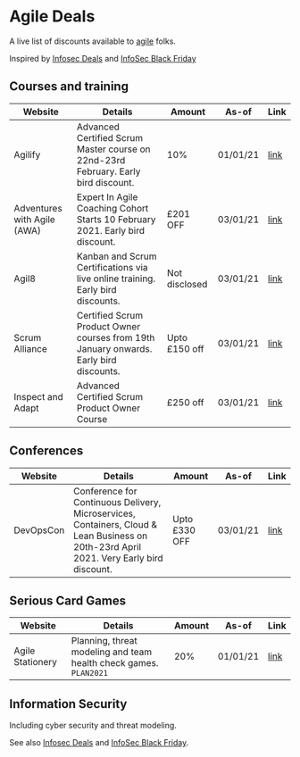 # Agile Deals

A live list of discounts available to [agile](https://agilemanifesto.org/) folks.

Inspired by [Infosec Deals](https://github.com/instadoodledavid/Infosec-Deals-2020) and [InfoSec Black Friday](https://github.com/0x90n/InfoSec-Black-Friday)

## Courses and training

| Website | Details | Amount | As-of | Link |
| ------- | ------- | ---- | ----- | ---- |
| Agilify |Advanced Certified Scrum Master course on 22nd-23rd February. Early bird discount.  | 10% | 01/01/21 | [link](https://www.agilify.co.uk/events/advanced-certified-scrum-master-online-february-2021/) |
| Adventures with Agile (AWA) |Expert In Agile Coaching Cohort Starts 10 February 2021. Early bird discount.  | £201 OFF | 03/01/21 | [link](https://www.adventureswithagile.com/course/agile-coaching-ice-ac-expert-cohort-program/#APPLY/) |
| Agil8 |Kanban and Scrum Certifications via live online training. Early bird discounts.  | Not disclosed | 03/01/21 | [link](https://www.agil8.com/) |
| Scrum Alliance |Certified Scrum Product Owner courses from 19th January onwards. Early bird discounts.  | Upto £150 off | 03/01/21 | [link](https://www.scrumalliance.org/courses-events/search?ctyp=Cspo&vo=true&cnty=GB&rad=30&tz=my&pg=1/) |
| Inspect and Adapt |Advanced Certified Scrum Product Owner Course | £250 off | 03/01/21 | [link](https://www.inspectandadapt.com/product/advanced-certified-product-owner-a-cspo/) |

## Conferences

| Website | Details | Amount | As-of | Link |
| ------- | ------- | ---- | ----- | ---- |
| DevOpsCon |Conference for Continuous Delivery, Microservices, Containers, Cloud & Lean Business on 20th-23rd April 2021. Very Early bird discount.  | Upto £330 OFF | 03/01/21 | [link](https://devopscon.io/london/tickets-london/?go=ok/) |

## Serious Card Games

| Website | Details | Amount | As-of | Link |
| ------- | ------- | ---- | ----- | ---- |
| Agile Stationery | Planning, threat modeling and team health check games. `PLAN2021`  | 20% | 01/01/21 | [link](https://agilestationery.co.uk/pages/planning-tools-for-software-delivery) |

## Information Security

Including cyber security and threat modeling.

See also [Infosec Deals](https://github.com/instadoodledavid/Infosec-Deals-2020) and [InfoSec Black Friday](https://github.com/0x90n/InfoSec-Black-Friday).
